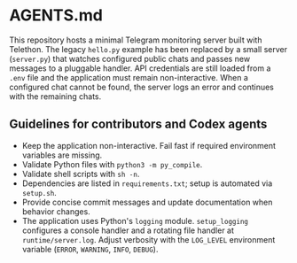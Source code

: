 # AGENTS.md

This repository hosts a minimal Telegram monitoring server built with Telethon. The legacy `hello.py` example has been replaced by a small server (`server.py`) that watches configured public chats and passes new messages to a pluggable handler. API credentials are still loaded from a `.env` file and the application must remain non-interactive. When a configured chat cannot be found, the server logs an error and continues with the remaining chats.

## Guidelines for contributors and Codex agents

- Keep the application non-interactive. Fail fast if required environment variables are missing.
- Validate Python files with `python3 -m py_compile`.
- Validate shell scripts with `sh -n`.
- Dependencies are listed in `requirements.txt`; setup is automated via `setup.sh`.
- Provide concise commit messages and update documentation when behavior changes.
- The application uses Python's ``logging`` module. ``setup_logging`` configures
  a console handler and a rotating file handler at ``runtime/server.log``.
  Adjust verbosity with the ``LOG_LEVEL`` environment variable
  (``ERROR``, ``WARNING``, ``INFO``, ``DEBUG``).
